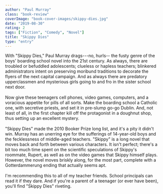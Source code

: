 ```yaml
---
author: "Paul Murray"
class: "book-review"
coverImage: "book-cover-images/skippy-dies.jpg"
date: "2019-08-30"
rating: 2
tags: ["Fiction", "Comedy", "Novel"]
title: "Skippy Dies"
type: "entry"
---
```


With "Skippy Dies," Paul Murray drags---no, hurls-- the fusty genre of the boys' boarding school novel into the 21st century. As always, there are troubled or befuddled adolescents; clueless or hapless teachers; blinkered administrators intent on preserving moribund traditions to decorate the flyers of the next capital campaign. And as always there are predatory upperclassmen and mysterious girls going to and fro in the sister school next door.
<br />
<br />
Now give these teenagers cell phones, video games, computers, and a voracious appetite for pills of all sorts. Make the boarding school a Catholic one, with secretive priests, and set it in pre-slump go-go Dublin. And, not least of all, in the first chapter kill off the protagonist in a doughnut shop, thus setting up an excellent mystery.
<br />
<br />
"Skippy Dies" made the 2010 Booker Prize long list, and it's a pity it didn't win. Murray has an unerring eye for the sufferings of 14-year-old boys and the fecklessness of middle-aged teachers. "Skippy" is a long novel that moves back and forth between various characters. It isn't perfect; there's a bit too much time spent on the scientific speculations of Skippy's roommate, Rupert, as well as on the video games that Skippy himself plays. However, the novel moves briskly along, for the most part, complete with a Gotterdammerung ending that actually seems apt.
<br />
<br />
I'm recommending this to all of my teacher friends. School principals can read it if they dare. And if you're a parent of a teenager (or ever have been), you'll find "Skippy Dies" riveting.
